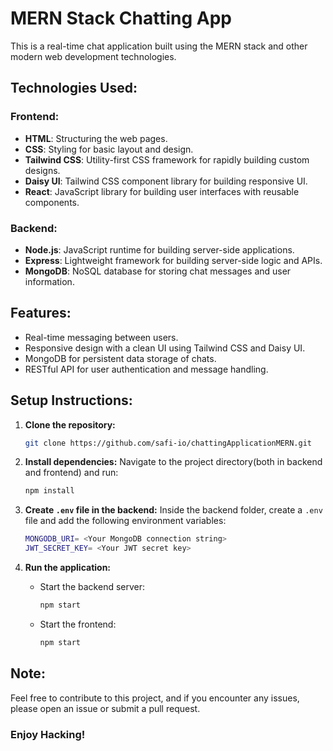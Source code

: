 # MERN Stack Chatting App

This is a real-time chat application built using the MERN stack and other modern web development technologies.

## Technologies Used:
### Frontend:
- **HTML**: Structuring the web pages.
- **CSS**: Styling for basic layout and design.
- **Tailwind CSS**: Utility-first CSS framework for rapidly building custom designs.
- **Daisy UI**: Tailwind CSS component library for building responsive UI.
- **React**: JavaScript library for building user interfaces with reusable components.

### Backend:
- **Node.js**: JavaScript runtime for building server-side applications.
- **Express**: Lightweight framework for building server-side logic and APIs.
- **MongoDB**: NoSQL database for storing chat messages and user information.

## Features:
- Real-time messaging between users.
- Responsive design with a clean UI using Tailwind CSS and Daisy UI.
- MongoDB for persistent data storage of chats.
- RESTful API for user authentication and message handling.


## Setup Instructions:

1. **Clone the repository:**
   ```bash
   git clone https://github.com/safi-io/chattingApplicationMERN.git
   ```

2. **Install dependencies:**
   Navigate to the project directory(both in backend and frontend) and run:
   ```bash
   npm install
   ```

3. **Create `.env` file in the backend:**
   Inside the backend folder, create a `.env` file and add the following environment variables:
   ```bash
   MONGODB_URI= <Your MongoDB connection string>
   JWT_SECRET_KEY= <Your JWT secret key>
   ```

4. **Run the application:**
   - Start the backend server:
     ```bash
     npm start
     ```
   - Start the frontend:
     ```bash
     npm start
     ```
## Note:
Feel free to contribute to this project, and if you encounter any issues, please open an issue or submit a pull request.

### Enjoy Hacking!
